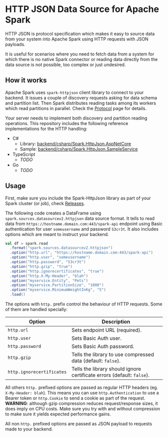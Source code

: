 # HTTP JSON Data Source for Apache Spark

HTTP JSON is protocol specification which makes it easy to source data from your system into Apache Spark using HTTP requests with JSON payloads.

It is useful for scenarios where you need to fetch data from a system for which there is no native Spark connector or reading data directly from the data source is not possible, too complex or just undesired.

## How it works

Apache Spark uses `spark-httpjson` client library to connect to your backend. It issues a couple of discovery requests asking for data schema and partition list. Then Spark distributes reading tasks among its workers which read partitions in parallel. Check the [Protocol](protocol/README.md#spark-http-json-protocol) page for details.

Your server needs to implement both discovery and partition reading operations. This repository includes the following reference implementations for the HTTP handling:
* C#
  * Library: [backend/csharp/Spark.HttpJson.AspNetCore](backend/csharp/Spark.HttpJson.AspNetCore)
  * Sample: [backend/csharp/Spark.HttpJson.SampleService](backend/csharp/Spark.HttpJson.SampleService)
* TypeScript
  * *TODO*
* Go
  * *TODO*

## Usage

First, make sure you include the Spark-HttpJson library as part of your Spark cluster (or job), check [Releases](https://github.com/igorgatis/spark-httpjson/releases).

The following code creates a DataFrame using `spark.sources.datasourcev2.httpjson` data source format. It tells to read data from `https://hostname.domain.com:443/spark-api` endpoint using Basic authentication for user `someusername` and password `S3cr3t`. It also includes options which are meant to instruct your backend.

```scala
val df = spark.read
  .format("spark.sources.datasourcev2.httpjson")
  .option("http.url", "https://hostname.domain.com:443/spark-api")
  .option("http.user", "someusername")
  .option("http.password", "S3cr3t")
  .option("http.gzip", "true")
  .option("http.ignorecertificates", "true")
  .option("http.X-My-Header", "blah")
  .option("myservice.Entity", "Pets")
  .option("myservice.PartitionSize", "1000")
  .option("myservice.MinimumWeightInKg", "5")
  .load()
```

The options with `http.` prefix control the behaviour of HTTP requests. Some of them are handled specially:

| Option | Description |
| ------ | ----------- |
| `http.url` | Sets endpoint URL (required). |
| `http.user` | Sets Basic Auth user. |
| `http.password` | Sets Basic Auth password. |
| `http.gzip` | Tells the library to use compressed data (default: `false`). |
| `http.ignorecertificates` | Tells the library should ignore certificate errors (default: `false`). |

All others `http.` prefixed options are passed as regular HTTP headers (eg. `X-My-Header: blah`). This means you can use `http.Authentication` to use a Bearer token or `http.Cookie` to send a cookie as part of the request. **WARNING**: although gzip compression reduces request/response sizes, it does imply on CPU costs. Make sure you try with and without compression to make sure it yields expected performance gains.

All non `http.` prefixed options are passed as JSON payload to requests made to your backend.
